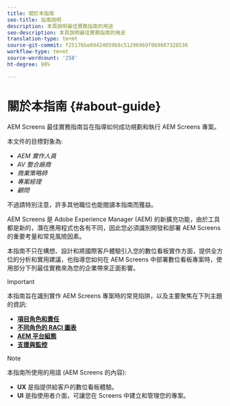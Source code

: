 ```yaml
---
title: 關於本指南
seo-title: 指南說明
description: 本頁說明最佳實務指南的用途
seo-description: 本頁說明最佳實務指南的用途
translation-type: tm+mt
source-git-commit: f25176be89424059b8c51296969f069687328536
workflow-type: tm+mt
source-wordcount: '258'
ht-degree: 98%

---
```



# 關於本指南 {#about-guide}

AEM Screens 最佳實務指南旨在指導如何成功規劃和執行 AEM Screens 專案。

本文件的目標對象為:

* *AEM 實作人員*
* *AV 整合廠商*
* *商業策略師*
* *專案經理*
* *顧問*

不過請特別注意，許多其他職位也能閱讀本指南而獲益。

AEM Screens 是 Adobe Experience Manager (AEM) 的新擴充功能，由於工具都是新的，潛在應用程式也各有不同，因此您必須識別開發和部署 AEM Screens 的重要考量和常見風險因素。

本指南不只在構想、設計和將國際客戶體驗引入您的數位看板實作方面，提供全方位的分析和實用建議，也指導您如何在 AEM Screens 中部署數位看板專案時，使用部分下列最佳實務來為您的企業帶來正面影響。

>[!IMPORTANT]
>
> 本指南旨在識別實作 AEM Screens 專案時的常見陷阱，以及主要聚焦在下列主題的資訊:
>
> * **[項目角色和責任](roles-responsibilities.md)**
> * **[不同角色的 RACI 圖表](roles-responsibilities.md#raci-chart)**
> * **[AEM 平台組態](aem-platform-configurations.md)**
> * **[支援與監控](support-monitoring.md)**


>[!NOTE]
>
> 本指南所使用的用語 (AEM Screens 的內容):
>
> * **UX** 是指提供給客戶的數位看板體驗。
> * **UI** 是指使用者介面，可讓您在 Screens 中建立和管理您的專案。

